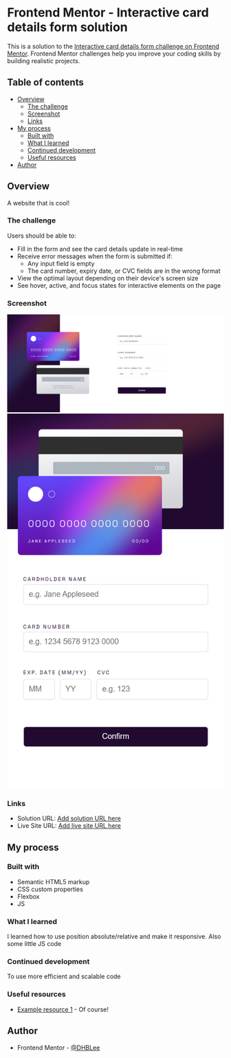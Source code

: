 # Frontend Mentor - Interactive card details form solution

This is a solution to the [Interactive card details form challenge on Frontend Mentor](https://www.frontendmentor.io/challenges/interactive-card-details-form-XpS8cKZDWw). Frontend Mentor challenges help you improve your coding skills by building realistic projects. 

## Table of contents

- [Overview](#overview)
  - [The challenge](#the-challenge)
  - [Screenshot](#screenshot)
  - [Links](#links)
- [My process](#my-process)
  - [Built with](#built-with)
  - [What I learned](#what-i-learned)
  - [Continued development](#continued-development)
  - [Useful resources](#useful-resources)
- [Author](#author)



## Overview
A website that is cool!

### The challenge

Users should be able to:

- Fill in the form and see the card details update in real-time
- Receive error messages when the form is submitted if:
  - Any input field is empty
  - The card number, expiry date, or CVC fields are in the wrong format
- View the optimal layout depending on their device's screen size
- See hover, active, and focus states for interactive elements on the page

### Screenshot

![](./images/1440px_solution.png)
![](./images/375px_solution.png)


### Links

- Solution URL: [Add solution URL here](https://github.com/DHBLee/DHBLee-/tree/DHBLee/Fronend-Mentor/Card)
- Live Site URL: [Add live site URL here](https://dhb-lee-jim1.vercel.app/)

## My process

### Built with

- Semantic HTML5 markup
- CSS custom properties
- Flexbox
- JS



### What I learned

I learned how to use position absolute/relative and make it responsive. Also some little JS code


### Continued development

To use more efficient and scalable code


### Useful resources

- [Example resource 1](https://www.chatgpt.com) - Of course!



## Author


- Frontend Mentor - [@DHBLee](https://www.frontendmentor.io/profile/DHBLee)

